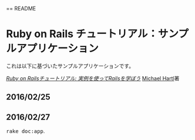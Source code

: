 == README

# Ruby on Rails チュートリアル：サンプルアプリケーション

これは以下に基づいたサンプルアプリケーションです。

[*Ruby on Railsチュートリアル:
実例を使ってRailsを学ぼう*](http://railstutorial.jp/)
[Michael Hartl](http://www.michaelhartl.com/)著

## 2016/02/25
## 2016/02/27
<tt>rake doc:app</tt>.
